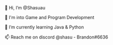 👋 Hi, I’m @Shasuau 

👀 I'm into Game and Program Development 

🌱 I’m currently learning Java & Python 

📫 Reach me on discord @shasu - Brandon#6636
